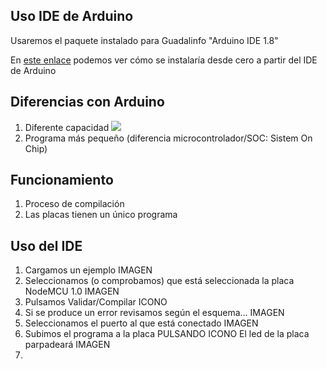 ## Uso IDE de Arduino

Usaremos el paquete instalado para Guadalinfo "Arduino IDE 1.8"

En [este enlace](./ConfiguracionIDE.md) podemos ver cómo se instalaría desde cero a partir del IDE de Arduino

## Diferencias con Arduino

1. Diferente capacidad
![](https://camo.githubusercontent.com/d33147f160317884c4376fafb64a39bedf37164e/68747470733a2f2f322e62702e626c6f6773706f742e636f6d2f2d4a733552315644336c39342f57515452735f5242456a492f41414141414141414242632f4e4641755043697643473062624d57386671486c343567365f3330637431365767434c63422f73313630302f436f6d70617261746976612532424553503332253242767325324241726475696e6f2e4a5047)
1. Programa más pequeño (diferencia microcontrolador/SOC: Sistem On Chip)

## Funcionamiento
1. Proceso de compilación
1. Las placas tienen un único programa

##  Uso del IDE

1. Cargamos un ejemplo IMAGEN
1. Seleccionamos (o comprobamos) que está seleccionada la placa NodeMCU 1.0 IMAGEN
1. Pulsamos Validar/Compilar ICONO
1. Si se produce un error  revisamos según el esquema… IMAGEN
1. Seleccionamos el puerto al que está conectado IMAGEN
1. Subimos el programa a la placa PULSANDO ICONO  El led de la placa parpadeará IMAGEN
1.
